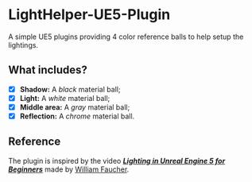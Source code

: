 # LightHelper-UE5-Plugin
A simple UE5 plugins providing 4 color reference balls to help setup the lightings.

## What includes?

- [x] **Shadow:** A _black_ material ball;
- [x] **Light:** A _white_ material ball;
- [x] **Middle area:** A _gray_ material ball;
- [x] **Reflection:** A _chrome_ material ball.

## Reference

The plugin is inspired by the video [***Lighting in Unreal Engine 5 for Beginners***](https://youtu.be/fSbBsXbjxPo?si=zV-o9-Rn2fPeIYqo&t=969) made by [William Faucher](https://www.youtube.com/@WilliamFaucher).
